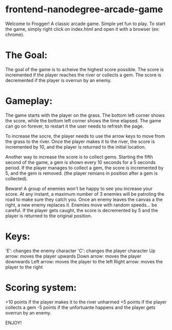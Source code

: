 frontend-nanodegree-arcade-game
===============================

Welcome to Frogger!
A classic arcade game. Simple yet fun to play.
To start the game, simply right click on index.html and open it with a browser (ex: chrome).

The Goal:
===============================
The goal of the game is to acheive the highest score possible. The score is incremented if the 
player reaches the river or collects a gem. The score is decremented if the player is overrun 
by an enemy.

Gameplay:
===============================
The game starts with the player on the grass. The bottom left corner shows the score, while the
bottom left corner shows the time elapsed. The game can go on forever, to restart it the user needs
to refresh the page.

To increase the socre, the player needs to use the arrow keys to move from the 
grass to the river. Once the player makes it to the river, the score is incremented
 by 10, and the player is returned to the initial location.

Another way to increase the score is to collect gems. Starting the fifth second of the game,
a gem is shown every 10 seconds for a 5 seconds period. If the player manages to collect a gem,
the score is incremented by 5, and the gem is removed. (the player remians in position after a 
gem is collected).

Beware! A group of enemies won't be happy to see you increase your score. At any instant, a maximum
number of 3 enemies will be patroling the road to make sure they catch you. Once an enemy leaves the 
canvas a the right, a new enemy replaces it. Enemies move with random speeds... be careful. If the player
gets caught, the score is decremented by 5 and the player is returned to the original position.


Keys:
===============================
'E': changes the enemy character
'C': changes the player character
Up arrow: moves the player upwards
Down arrow: moves the player downwards
Left arrow: moves the player to the left
Right arrow: moves the player to the right

Scoring system:
===============================
+10 points if the player makes it to the river unharmed
+5 points if the player collects a gem
-5 points if the unfortuante happens and the player gets overrun by an enemy.

ENJOY! 

